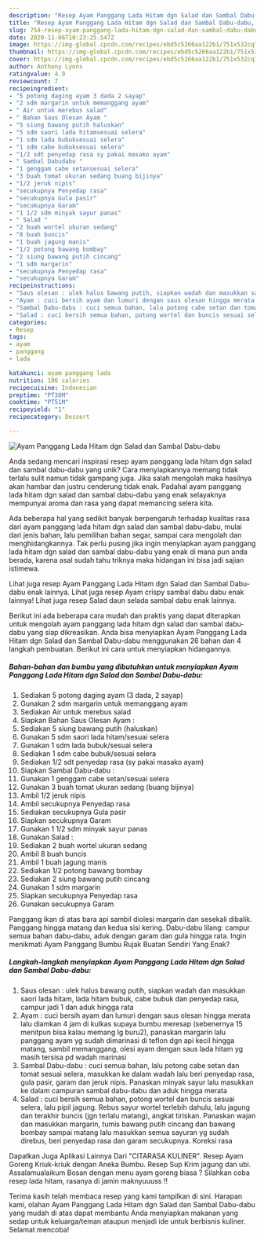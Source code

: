 ```yaml
---
description: "Resep Ayam Panggang Lada Hitam dgn Salad dan Sambal Dabu-dabu, Menggugah Selera"
title: "Resep Ayam Panggang Lada Hitam dgn Salad dan Sambal Dabu-dabu, Menggugah Selera"
slug: 754-resep-ayam-panggang-lada-hitam-dgn-salad-dan-sambal-dabu-dabu-menggugah-selera
date: 2020-11-06T10:23:25.547Z
image: https://img-global.cpcdn.com/recipes/ebd5c5266aa122b1/751x532cq70/ayam-panggang-lada-hitam-dgn-salad-dan-sambal-dabu-dabu-foto-resep-utama.jpg
thumbnail: https://img-global.cpcdn.com/recipes/ebd5c5266aa122b1/751x532cq70/ayam-panggang-lada-hitam-dgn-salad-dan-sambal-dabu-dabu-foto-resep-utama.jpg
cover: https://img-global.cpcdn.com/recipes/ebd5c5266aa122b1/751x532cq70/ayam-panggang-lada-hitam-dgn-salad-dan-sambal-dabu-dabu-foto-resep-utama.jpg
author: Anthony Lyons
ratingvalue: 4.9
reviewcount: 7
recipeingredient:
- "5 potong daging ayam 3 dada 2 sayap"
- "2 sdm margarin untuk memanggang ayam"
- " Air untuk merebus salad"
- " Bahan Saus Olesan Ayam "
- "5 siung bawang putih haluskan"
- "5 sdm saori lada hitamsesuai selera"
- "1 sdm lada bubuksesuai selera"
- "1 sdm cabe bubuksesuai selera"
- "1/2 sdt penyedap rasa sy pakai masako ayam"
- " Sambal Dabudabu "
- "1 genggam cabe setansesuai selera"
- "3 buah tomat ukuran sedang buang bijinya"
- "1/2 jeruk nipis"
- "secukupnya Penyedap rasa"
- "secukupnya Gula pasir"
- "secukupnya Garam"
- "1 1/2 sdm minyak sayur panas"
- " Salad "
- "2 buah wortel ukuran sedang"
- "8 buah buncis"
- "1 buah jagung manis"
- "1/2 potong bawang bombay"
- "2 siung bawang putih cincang"
- "1 sdm margarin"
- "secukupnya Penyedap rasa"
- "secukupnya Garam"
recipeinstructions:
- "Saus olesan : ulek halus bawang putih, siapkan wadah dan masukkan saori lada hitam, lada hitam bubuk, cabe bubuk dan penyedap rasa, campur jadi 1 dan aduk hingga rata"
- "Ayam : cuci bersih ayam dan lumuri dengan saus olesan hingga merata lalu diamkan 4 jam di kulkas supaya bumbu meresap (sebenernya 15 menitpun bisa kalau memang lg buru2), panaskan margarin lalu panggang ayam yg sudah dimarinasi di teflon dgn api kecil hingga matang, sambil memanggang, olesi ayam dengan saus lada hitam yg masih tersisa pd wadah marinasi"
- "Sambal Dabu-dabu : cuci semua bahan, lalu potong cabe setan dan tomat sesuai selera, masukkan ke dalam wadah lalu beri penyedap rasa, gula pasir, garam dan jeruk nipis. Panaskan minyak sayur lalu masukkan ke dalam campuran sambal dabu-dabu dan aduk hingga merata"
- "Salad : cuci bersih semua bahan, potong wortel dan buncis sesuai selera, lalu pipil jagung. Rebus sayur wortel terlebih dahulu, lalu jagung dan terakhir buncis (jgn terlalu matang), angkat tiriskan. Panaskan wajan dan masukkan margarin, tumis bawang putih cincang dan bawang bombay sampai matang lalu masukkan semua sayuran yg sudah direbus, beri penyedap rasa dan garam secukupnya. Koreksi rasa"
categories:
- Resep
tags:
- ayam
- panggang
- lada

katakunci: ayam panggang lada 
nutrition: 106 calories
recipecuisine: Indonesian
preptime: "PT38M"
cooktime: "PT51M"
recipeyield: "1"
recipecategory: Dessert

---
```



![Ayam Panggang Lada Hitam dgn Salad dan Sambal Dabu-dabu](https://img-global.cpcdn.com/recipes/ebd5c5266aa122b1/751x532cq70/ayam-panggang-lada-hitam-dgn-salad-dan-sambal-dabu-dabu-foto-resep-utama.jpg)

Anda sedang mencari inspirasi resep ayam panggang lada hitam dgn salad dan sambal dabu-dabu yang unik? Cara menyiapkannya memang tidak terlalu sulit namun tidak gampang juga. Jika salah mengolah maka hasilnya akan hambar dan justru cenderung tidak enak. Padahal ayam panggang lada hitam dgn salad dan sambal dabu-dabu yang enak selayaknya mempunyai aroma dan rasa yang dapat memancing selera kita.

Ada beberapa hal yang sedikit banyak berpengaruh terhadap kualitas rasa dari ayam panggang lada hitam dgn salad dan sambal dabu-dabu, mulai dari jenis bahan, lalu pemilihan bahan segar, sampai cara mengolah dan menghidangkannya. Tak perlu pusing jika ingin menyiapkan ayam panggang lada hitam dgn salad dan sambal dabu-dabu yang enak di mana pun anda berada, karena asal sudah tahu triknya maka hidangan ini bisa jadi sajian istimewa.

Lihat juga resep Ayam Panggang Lada Hitam dgn Salad dan Sambal Dabu-dabu enak lainnya. Lihat juga resep Ayam crispy sambal dabu dabu enak lainnya! Lihat juga resep Salad daun selada sambal dabu enak lainnya.


Berikut ini ada beberapa cara mudah dan praktis yang dapat diterapkan untuk mengolah ayam panggang lada hitam dgn salad dan sambal dabu-dabu yang siap dikreasikan. Anda bisa menyiapkan Ayam Panggang Lada Hitam dgn Salad dan Sambal Dabu-dabu menggunakan 26 bahan dan 4 langkah pembuatan. Berikut ini cara untuk menyiapkan hidangannya.

<!--inarticleads1-->

##### Bahan-bahan dan bumbu yang dibutuhkan untuk menyiapkan Ayam Panggang Lada Hitam dgn Salad dan Sambal Dabu-dabu:

1. Sediakan 5 potong daging ayam (3 dada, 2 sayap)
1. Gunakan 2 sdm margarin untuk memanggang ayam
1. Sediakan  Air untuk merebus salad
1. Siapkan  Bahan Saus Olesan Ayam :
1. Sediakan 5 siung bawang putih (haluskan)
1. Gunakan 5 sdm saori lada hitam/sesuai selera
1. Gunakan 1 sdm lada bubuk/sesuai selera
1. Sediakan 1 sdm cabe bubuk/sesuai selera
1. Sediakan 1/2 sdt penyedap rasa (sy pakai masako ayam)
1. Siapkan  Sambal Dabu-dabu :
1. Gunakan 1 genggam cabe setan/sesuai selera
1. Gunakan 3 buah tomat ukuran sedang (buang bijinya)
1. Ambil 1/2 jeruk nipis
1. Ambil secukupnya Penyedap rasa
1. Sediakan secukupnya Gula pasir
1. Siapkan secukupnya Garam
1. Gunakan 1 1/2 sdm minyak sayur panas
1. Gunakan  Salad :
1. Sediakan 2 buah wortel ukuran sedang
1. Ambil 8 buah buncis
1. Ambil 1 buah jagung manis
1. Sediakan 1/2 potong bawang bombay
1. Sediakan 2 siung bawang putih cincang
1. Gunakan 1 sdm margarin
1. Siapkan secukupnya Penyedap rasa
1. Gunakan secukupnya Garam


Panggang ikan di atas bara api sambil diolesi margarin dan sesekali dibalik. Panggang hingga matang dan kedua sisi kering. Dabu-dabu lilang: campur semua bahan dabu-dabu, aduk dengan garam dan gula hingga rata. Ingin menikmati Ayam Panggang Bumbu Rujak Buatan Sendiri Yang Enak? 

<!--inarticleads2-->

##### Langkah-langkah menyiapkan Ayam Panggang Lada Hitam dgn Salad dan Sambal Dabu-dabu:

1. Saus olesan : ulek halus bawang putih, siapkan wadah dan masukkan saori lada hitam, lada hitam bubuk, cabe bubuk dan penyedap rasa, campur jadi 1 dan aduk hingga rata
1. Ayam : cuci bersih ayam dan lumuri dengan saus olesan hingga merata lalu diamkan 4 jam di kulkas supaya bumbu meresap (sebenernya 15 menitpun bisa kalau memang lg buru2), panaskan margarin lalu panggang ayam yg sudah dimarinasi di teflon dgn api kecil hingga matang, sambil memanggang, olesi ayam dengan saus lada hitam yg masih tersisa pd wadah marinasi
1. Sambal Dabu-dabu : cuci semua bahan, lalu potong cabe setan dan tomat sesuai selera, masukkan ke dalam wadah lalu beri penyedap rasa, gula pasir, garam dan jeruk nipis. Panaskan minyak sayur lalu masukkan ke dalam campuran sambal dabu-dabu dan aduk hingga merata
1. Salad : cuci bersih semua bahan, potong wortel dan buncis sesuai selera, lalu pipil jagung. Rebus sayur wortel terlebih dahulu, lalu jagung dan terakhir buncis (jgn terlalu matang), angkat tiriskan. Panaskan wajan dan masukkan margarin, tumis bawang putih cincang dan bawang bombay sampai matang lalu masukkan semua sayuran yg sudah direbus, beri penyedap rasa dan garam secukupnya. Koreksi rasa


Dapatkan Juga Aplikasi Lainnya Dari &#34;CITARASA KULINER&#34;. Resep Ayam Goreng Kriuk-kriuk dengan Aneka Bumbu. Resep Sup Krim jagung dan ubi. Assalamualaikum Bosan dengan menu ayam goreng biasa ? Silahkan coba resep lada hitam, rasanya di jamin maknyuuuss !! 

Terima kasih telah membaca resep yang kami tampilkan di sini. Harapan kami, olahan Ayam Panggang Lada Hitam dgn Salad dan Sambal Dabu-dabu yang mudah di atas dapat membantu Anda menyiapkan makanan yang sedap untuk keluarga/teman ataupun menjadi ide untuk berbisnis kuliner. Selamat mencoba!
